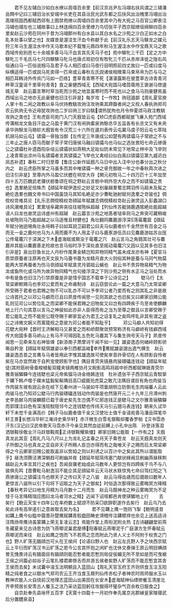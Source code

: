<!-- { "loadSidebar": true } -->
　　君不见左辅白沙如白水缭以周墙百余里【前汉京兆尹左冯翊右扶风谓之三辅潘岳闗中记曰三辅旧治长安城中长吏在其县治民光武东都之后扶风出治槐里冯翊出治髙陵班固西都赋西郊有上囿禁苑缭以周墙四百余里其中乃有大宛之马百官公卿表注冯辅也翊左也三辅故事曰上林连绵四百余里缭力鸟切张平子西京赋缭垣绵聨四百余里矣赵云沙苑在同州于昔为冯翊郡州有白水县以其白水名之沙苑之沙白正如水之白耴本处事以譬之也】龙媒昔是渥洼生汗血今称献于此【前汉礼乐志天马騋龙之媒元狩三年马生渥洼水中作天马歌本纪不载惟元鼎四年秋马生渥洼水中作宝鼎天马之歌西域传宛别邑七十余城多善马马汗血言其先天马子也】苑中騋牝三千匹【定之方中騋牝三千毛氏马七尺四騋騋马牝马也唐贞观初仅有牧牝三千匹从赤岸泽徙之陇右风俗通曰马一匹俗说相马及君子与人相匹或曰马夜行目明照前四丈故曰一匹或曰度马纵横适得一匹或説马死卖得一匹帛或云春秋左氏説诸侯相赠乘马束帛帛为匹与马之相匹耳韩诗外传呉门马如一匹练】豊草青青寒不死【湛湛露斯在彼豊草古诗青青河畔草汉童谣千里草何青青】食之豪健西域无【西域大宛国马嗜茴蓿用王褒谢马啓邉城无草　赵云葢言寒时草当死而沙苑之地宜虽寒时而不死也以之食马马则豪健焉虽西域出马之地亦无此豪健也旧注引非是】每岁攻【一作牧】驹冠邉鄙【周礼夏官庾人掌十有二闲之政教以阜马伏持教駣攻驹注攻驹乘其蹄齧者闲之又校人春执驹郑司农云执驹无令近毋犹攻驹也二岁曰驹三岁曰駣谓热犹拘也月令仲夏颂马政注教駣攻驹之类也】王有虎臣司苑门入门天廐皆云屯【矫□虎臣西都赋披飞亷入苑门西域传蒲梢龙文鱼目汗血之马盈于黄门汉有闲驹槖泉驹駼丞华五监各有长丞文又有未央承华驹駼龙马辂轸大廐皆有令汉荒三十六所在邉刘表传云屯冀马虞子阳云屯七萃陆机胡马如云屯】骕骦一骨独当御【左传定三年唐成公如楚有两骕骦马子常欲之不与三年止之唐人窃马而献子常子常归唐侯马融曰骕骦乌也马似之选张景阳七命云骖唐公之骕骦杜补遗酉阳杂俎云骕骦状如燕稍大足趾似防未常见下地常止林中及飞举则上凌青霄出凉州马名骕骦者言其骕骦之飞举也又禽经曰似白鳯曰骕骦见第九威迟白凤态补遗】春秋二时归至尊【鲁庄公新作延廐凡马日中出入注中分也春分出之秋分内之　赵云虎臣所掌之马虽多而其中唯骕骦一种之骨充御故一年之中春秋両次进之旧注引非是】至尊内外马盈亿伏攊在坰空大存【関元初牧马二十四万匹十三年加至四十五万匹魏武老骥伏枥鲁颂在坰之野赵云言枥中坰外空大存之而不如骕骦之贵也】逸羣絶足信殊杰【顔延年赋伊逸伦之妙足又别軰越羣蜀志闗羽传马超未及髯之絶伦逸羣也魏文帝书曰中国虽饶马其知名絶足亦少曹毗驰射赋何逸羣之竒骏也】倜傥权竒难具论【礼乐志倜傥精权竒顔延年赋雄志倜傥精权竒赵云谢灵运入彭蠡湖口诗风潮难具论】累累塠阜藏奔突往往坡陁纵超越【列仙传苏躭骑鹿遇隂絶处能超越语人曰龙也谢灵运诗虗州有超越　赵云葢言沙苑之地髙者塠阜则马之奔突可藏稍峻处坡陁则马乃能超越之以马适惟且材健也】角壮翻同麋鹿游浮深荡鼋鼍窟【顔延年赋分驰逈埸角壮永埓韩子曰如耳説卫嗣君公曰夫马似鹿者价千金然世有百金之马而无一金之鹿何也马为人用而鹿不为人用孟子曰与鹿豕游伍员曰见麋鹿游姑苏台厐公传鼋鼍穴于深渊之下木虚海赋或屑没于鼋鼍之穴　赵云言马之角鬪其壮可与麋鹿并其能以麋鹿善走险故也言马俗时浮于深处直至摇动鼋鼍穴又因以见其多也旧注引非是】泉出巨鱼长比人丹砂作尾黄金鳞岂知异物同精气虽未成龙亦有神【夏官马质禁原蚕者注原再也天文辰为马蚕书蚕为龙精月直大火则俗其种是蚕与马同气物莫能两大禁再蚕者为伤马欤顔延年赋禀灵月驷祖云螭也　赵云书不贵异物易精气为物龙或鱼所化或马所为故异物同精气也句接浮深之下则沙苑之侧有水正马之浴处而水中有是鱼也旧注乃引禁原蚕是非是惜乎国志不载幸于公诗见之】
　　騘马行【太常梁卿敕赐马也李邓公爱而有之命甫制诗　赵云窃尝论此一篇之大意马乃太常梁卿所受赐于君者也君赐之物不可以耴亦不可以予李邓公者乃爱而有之则其耴之非是故公诗首托之以邓公马癖而已且曰夙昔传闻思一见则其欲之也旧矣又曰卿家旧赐公能耴则见邓公以势位耴之而梁卿不能保君赐之旧物矣又曰岂有四蹄疾于鸟至肯使麒麟地上行六句其意以言马之神骏如此亦非人臣得而有之当为至尊之御且以言卿受赐于君公能耴之而不能拒公既夺赐于卿家宜必为君王之诏复耴之矣鸣呼耴非其有谓之盗公之诗微文婉义而寓箴规之意彼为邓公者能不知耻乎】
　　邓公马癖人共知初得花騘大宛种【晋时王济解相马又甚爱之而和峤颇聚敛预常称济有马癖峤有钱癖西域传大宛国多善马峤山上有马不可得因耴五色牝马置其下与集生驹号天马子】夙昔传闻思一见牵来左右神皆竦【新添南子萧摩诃千闻不如一见】雄姿逸态何崷崪顾影骄嘶自矜宠【顔延年赋弭雄姿以奉引西都嵓峻崒传鹰赋雄姿邈出逸气横生　赵云雄姿逸态昔之言鹰与马者皆用此字惟其雄逸故可使矣崒音祚骨切在人有顾影自怜者矣在马亦宜然故于自矜宠使顾影字也】隅目青荧夹镜悬肉骏碨礧连钱动【顔延年赋徒其附筋树骨埀梭植髪双瞳夹镜两椎协月又睨影高鸣将超中折西都赋琳珉青荧尔雅青骊驎驒今连钱騘也梁元帝紫骝马诗金络餙连钱　杜补遗张平子西京赋云青駮挚于韝下韩卢噬于緤末猛毅髤髵隅目高□威摄兕虎莫之敢亢注隅目谓目有角也肉骏当作肉骏东坡有説云余在岐下见秦州进一马骏如牛项埀胡侧立防倒毛生肉端蕃人云此肉骏马也乃知邓公騘马行肉骏碨礧连钱动作肉骏是也然唐开元二十九年三月滑州刺史李邕献马肉骏麟臆已载于唐史矣先生岂偶不忆邪连钱正是騘马之文尔雅青骊驎驒而郭璞注曰色有深浅班駮隠邻今之连钱騘也传纬天马引云骢马表连钱】朝来久试华轩下未觉千金满高价【韩子马似鹿者值千金又汉使壮士值千金请宛善马潘岳珥笔华轩王景长想冯华轩江淹诗史乘华轩】赤汗微生白雪毛银鞍却覆香罗帕【汉书霑赤汗东汉记曰汉武帝歌天马霑赤汗今亲见其然血従前髆上小孔中出陈　孙登诗落泪洒银鞍徐敬业汗马跃银鞍周正诗银鞍耀紫缰】卿家旧赐公能取【一作有之】天廐真龙此其亚【周礼凡马八尺以上为龙礼记孟春之月天子乘苍龙　赵云天廐真龙则天子所御之马也真龙之亚自非天子所赐人臣岂亦得而有之哉唯天子之赐而后太常梁卿得之今云卿家旧赐公能取盖非以势廹之则以利诱之以百计中之矣此其所以谓能取乎】昼洗须腾泾渭深朝趋可刷幽并夜【顔延年赋简伟塞门献状綘阙旦刷幽燕昼秣荆越赵云大率言其行之疾也】吾闻良骥老始成此马数年人更惊岂有四蹄疾于鸟不与八骏俱先鸣【晋曹毗马射逸羽不能企其足顔延年云天马状水轶惊鳬七命曰驾红阳之飞燕骖唐公之骕骦注鸟也穆天子之传曰天子之八骏　赵云马得齿歳而后骢故曰数年人更惊言八骏所以引下句将下诏取之为天子之御矣】时俗造次那得致云雾晦冥方降精【春秋考异记曰地生月精为马月数十二月而生　赵云马既神龙之种云雾晦冥为不足怪于马言降精瑞应图曰龙马者河水之精】近闻下诏喧都邑肯使骐驎地上行
　　去矣行【鲍云天宝十四年公在率府数上赋颂不防采□欲辞职遂作去矣行　赵云鸟乃去矣此诗有高举逺引之意故取去矣为名】
　　君不见韝上鹰一饱则飞掣【鲍明逺昔如韝上鹰今似槛中猿晋孙楚鹰赋韝青骹戯田畴史滑稽传注韝臂捍也余见上送高适诗注隋炀帝鹰诗虽蒙韝上荣无复凌云志】焉能作堂上燕衔泥附炎热【古诗翩翩堂前燕冬藏夏来见古诗思为防飞燕唧泥巢君屋傅阳春赋云燕唧泥于广庭湛方生怀春赋云燕唧泥而来往　赵云如鹰之饱而飞不若燕之恋而附此乃贤人义士不阿附于权贵之门也】野人旷荡无腼顔岂可乆在王侯间【论语曰野人也　赵云左氏野人予之块西京赋云上平衍而旷荡汉书云旷荡之恩今公言其怀抱之闲旷也沈休文奏弹王原云明目賟顔曽无愧畏诗云有腼面目有腼顔则能忍慙者能忍慙则局促佞媚无所不至如是而可曳裾王侯之间葢必如谷子云笔扎楼君卿唇舌而并游五侯者矣野人旷荡而不能忍慙宜其舎王侯而去矣】未试囊中飡玉法明朝且入蓝田山【周礼天官玉府王齐则供食玉注玉阳精之纯者食之以御水气郑司农云王齐当食玉屑列仙传赤松子者神农时雨师服水玉以教神农能入火自烧前汉地理志蓝田山出美田在长安木虚海赋神仙缥缈餐玉清崖北齐李预居长安羡古人餐玉之法乃采访蓝田躬往攻掘得环璧杂气百余枚日服食之】
　　自京赴奉先县咏怀五百字【天寳十四载十一月初作奉先属京兆郡縁皇家陵寝武后分置醴泉县】
